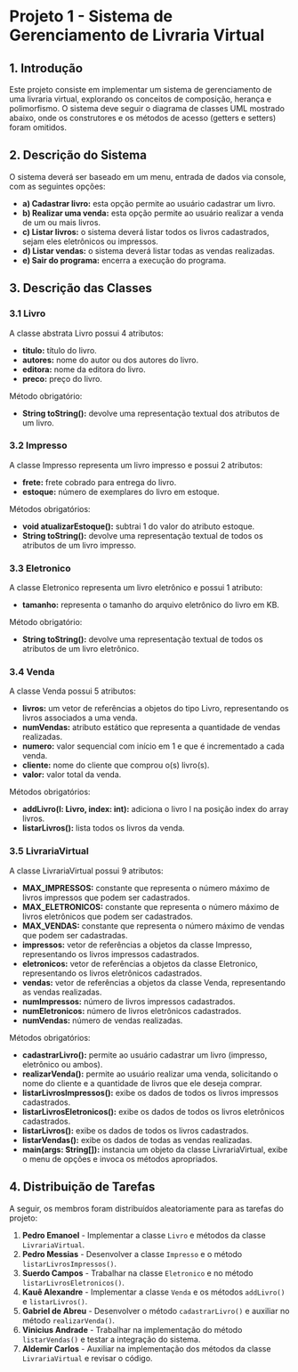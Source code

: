 # Projeto 1 - Sistema de Gerenciamento de Livraria Virtual

## 1. Introdução

Este projeto consiste em implementar um sistema de gerenciamento de uma livraria virtual, explorando os conceitos de composição, herança e polimorfismo. O sistema deve seguir o diagrama de classes UML mostrado abaixo, onde os construtores e os métodos de acesso (getters e setters) foram omitidos.

## 2. Descrição do Sistema

O sistema deverá ser baseado em um menu, entrada de dados via console, com as seguintes opções:
- **a) Cadastrar livro:** esta opção permite ao usuário cadastrar um livro.
- **b) Realizar uma venda:** esta opção permite ao usuário realizar a venda de um ou mais livros.
- **c) Listar livros:** o sistema deverá listar todos os livros cadastrados, sejam eles eletrônicos ou impressos.
- **d) Listar vendas:** o sistema deverá listar todas as vendas realizadas.
- **e) Sair do programa:** encerra a execução do programa.

## 3. Descrição das Classes

### 3.1 Livro

A classe abstrata Livro possui 4 atributos:
- **titulo:** título do livro.
- **autores:** nome do autor ou dos autores do livro.
- **editora:** nome da editora do livro.
- **preco:** preço do livro.

Método obrigatório:
- **String toString():** devolve uma representação textual dos atributos de um livro.

### 3.2 Impresso

A classe Impresso representa um livro impresso e possui 2 atributos:
- **frete:** frete cobrado para entrega do livro.
- **estoque:** número de exemplares do livro em estoque.

Métodos obrigatórios:
- **void atualizarEstoque():** subtrai 1 do valor do atributo estoque.
- **String toString():** devolve uma representação textual de todos os atributos de um livro impresso.

### 3.3 Eletronico

A classe Eletronico representa um livro eletrônico e possui 1 atributo:
- **tamanho:** representa o tamanho do arquivo eletrônico do livro em KB.

Método obrigatório:
- **String toString():** devolve uma representação textual de todos os atributos de um livro eletrônico.

### 3.4 Venda

A classe Venda possui 5 atributos:
- **livros:** um vetor de referências a objetos do tipo Livro, representando os livros associados a uma venda.
- **numVendas:** atributo estático que representa a quantidade de vendas realizadas.
- **numero:** valor sequencial com início em 1 e que é incrementado a cada venda.
- **cliente:** nome do cliente que comprou o(s) livro(s).
- **valor:** valor total da venda.

Métodos obrigatórios:
- **addLivro(l: Livro, index: int):** adiciona o livro l na posição index do array livros.
- **listarLivros():** lista todos os livros da venda.

### 3.5 LivrariaVirtual

A classe LivrariaVirtual possui 9 atributos:
- **MAX_IMPRESSOS:** constante que representa o número máximo de livros impressos que podem ser cadastrados.
- **MAX_ELETRONICOS:** constante que representa o número máximo de livros eletrônicos que podem ser cadastrados.
- **MAX_VENDAS:** constante que representa o número máximo de vendas que podem ser cadastradas.
- **impressos:** vetor de referências a objetos da classe Impresso, representando os livros impressos cadastrados.
- **eletronicos:** vetor de referências a objetos da classe Eletronico, representando os livros eletrônicos cadastrados.
- **vendas:** vetor de referências a objetos da classe Venda, representando as vendas realizadas.
- **numImpressos:** número de livros impressos cadastrados.
- **numEletronicos:** número de livros eletrônicos cadastrados.
- **numVendas:** número de vendas realizadas.

Métodos obrigatórios:
- **cadastrarLivro():** permite ao usuário cadastrar um livro (impresso, eletrônico ou ambos).
- **realizarVenda():** permite ao usuário realizar uma venda, solicitando o nome do cliente e a quantidade de livros que ele deseja comprar.
- **listarLivrosImpressos():** exibe os dados de todos os livros impressos cadastrados.
- **listarLivrosEletronicos():** exibe os dados de todos os livros eletrônicos cadastrados.
- **listarLivros():** exibe os dados de todos os livros cadastrados.
- **listarVendas():** exibe os dados de todas as vendas realizadas.
- **main(args: String[]):** instancia um objeto da classe LivrariaVirtual, exibe o menu de opções e invoca os métodos apropriados.

## 4. Distribuição de Tarefas

A seguir, os membros foram distribuídos aleatoriamente para as tarefas do projeto:

1. **Pedro Emanoel** - Implementar a classe `Livro` e métodos da classe `LivrariaVirtual`.
2. **Pedro Messias** - Desenvolver a classe `Impresso` e o método `listarLivrosImpressos()`.
3. **Suerdo Campos** - Trabalhar na classe `Eletronico` e no método `listarLivrosEletronicos()`.
4. **Kauê Alexandre** - Implementar a classe `Venda` e os métodos `addLivro()` e `listarLivros()`.
5. **Gabriel de Abreu** - Desenvolver o método `cadastrarLivro()` e auxiliar no método `realizarVenda()`.
6. **Vinicius Andrade** - Trabalhar na implementação do método `listarVendas()` e testar a integração do sistema.
7. **Aldemir Carlos** - Auxiliar na implementação dos métodos da classe `LivrariaVirtual` e revisar o código.
